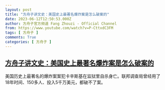 ```yaml
---
layout: post
title: "方舟子讲文史：美国史上最著名爆炸案是怎么破案的"
date: 2023-06-12T12:50:53.000Z
author: 方舟子官方频道 Fang Zhouzi - Official Channel
from: https://www.youtube.com/watch?v=P-CttxdC3FM
tags: [ 方舟子 ]
comments: True
categories: [ 方舟子 ]
---
```

<!--1686574253000-->
[方舟子讲文史：美国史上最著名爆炸案是怎么破案的](https://www.youtube.com/watch?v=P-CttxdC3FM)
------

<div>
美国历史上最著名的爆炸案案犯卡辛斯基在监狱里自杀身亡。联邦调查局曾经用了18年时间、150多人、投入5千万美元，都破不了案。
</div>
